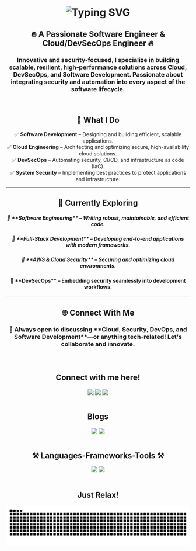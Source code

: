 <h1 align="center">
    <img src="https://readme-typing-svg.demolab.com?font=Rubik&weight=600&size=80&duration=1100&pause=1000&color=BE2ED6&background=FFFFFF00&center=true&vCenter=true&width=1200&height=150&lines=Hey+There!++%F0%9F%91%8B;I'm+Mohammed+Farhaan!" alt="Typing SVG" />
</h1>

<h2 align="center">🔥 A Passionate Software Engineer & Cloud/DevSecOps Engineer 🔥 </h3>
<h3 align="center">Innovative and security-focused, I specialize in building scalable, resilient, high-performance solutions across Cloud, DevSecOps, and Software Development. Passionate about integrating security and automation into every aspect of the software lifecycle.</h3>

<br/>

<div align="center">



## 🚀 What I Do 

✅ **Software Development** – Designing and building efficient, scalable applications.  
✅ **Cloud Engineering** – Architecting and optimizing secure, high-availability cloud solutions.  
✅ **DevSecOps** – Automating security, CI/CD, and infrastructure as code (IaC).  
✅ **System Security** – Implementing best practices to protect applications and infrastructure.  

---

## 🔭 Currently Exploring  
 
<h5 align="center">🔹 **Software Engineering** – Writing robust, maintainable, and efficient code. <h5>
<h5 align="center">🔹 **Full-Stack Development** – Developing end-to-end applications with modern frameworks.<h5>
<h5 align="center">🔹 **AWS & Cloud Security** – Securing and optimizing cloud environments. <h5>
<h4 align="center">🔹 **DevSecOps** – Embedding security seamlessly into development workflows.  <h4>

---

## 🌐 Connect With Me  
<h3 align="center">💬 Always open to discussing **Cloud, Security, DevOps, and Software Development**—or anything tech-related! Let's collaborate and innovate. <h3>


 </div>
 
  <br/>
  
 <h2 align="center">Connect with me here!</h2>
 <div align="center"> 
    <a href="mailto:mohammedfarhaan235@gmail.com?subject=Hello&body=Hi%20there!" target="_blank"><img align="center" src="https://skillicons.dev/icons?i=gmail"/></a>
    <a href="https://www.linkedin.com/in/mohammed-farhaan-n-5b45b7214/" target="_blank"><img align="center" src="https://skillicons.dev/icons?i=linkedin"/></a>
    <a href="https://github.com/Mohammed-Farhaan-N" target="_blank"><img align="center" src="https://skillicons.dev/icons?i=github"/></a>

</div>

 <br/>
 
 <h2 align="center">Blogs</h2>
 <div align="center"> 
    <a href="https://mohammedfarhaan.hashnode.dev/" target="_blank"><img align="center" src="https://img.shields.io/badge/Hashnode-2962FF?style=for-the-badge&logo=hashnode&logoColor=white"/></a>
    <a href="https://medium.com/@mohammedfarhaan" target="_blank"><img align="center" src="https://img.shields.io/badge/Medium-12100E?style=for-the-badge&logo=medium&logoColor=white"/></a>
</div>

 <br/>
 
<h2 align="center">⚒️ Languages-Frameworks-Tools ⚒️</h2>
<div align="center">
    <img src="https://skillicons.dev/icons?i=linux,jenkins,docker,kubernetes,terraform,ansible,aws,azure,gcp,github,git,prometheus,grafana,py,bash" />
    <img src="https://skillicons.dev/icons?i=kali,elasticsearch,maven,gradle,go,html,css,js,java,mysql" /><br>
</div>

 <br/>

<div align="center">
  <h2>Just Relax! </h2>
  <img alt="snake eating my contributions" src="https://raw.githubusercontent.com/Mohammed-Farhaan-N/Mohammed-Farhaan-N/output/github-contribution-grid-snake.svg" />
  <br/><br/><br/>
</div>
